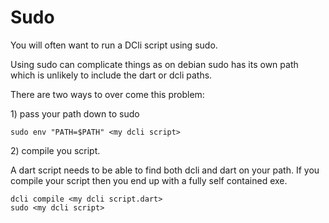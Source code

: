 # Sudo

You will often want to run a DCli script using sudo.

Using sudo can complicate things as on debian sudo has its own path which is unlikely to include the dart or dcli paths.

There are two ways to over come this problem:

1\) pass your path down to sudo

```text
sudo env "PATH=$PATH" <my dcli script>
```

2\) compile you script.

A dart script needs to be able to find both dcli and dart on your path. If you compile your script then you end up with a fully self contained exe. 

```text
dcli compile <my dcli script.dart>
sudo <my dcli script>
```

